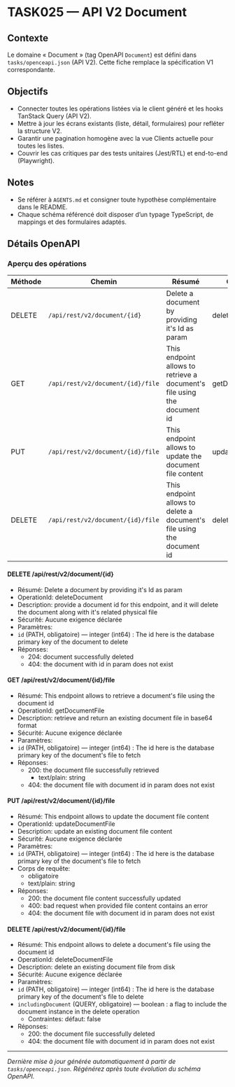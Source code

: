 # TASK025 — API V2 Document

## Contexte
Le domaine « Document » (tag OpenAPI `Document`) est défini dans `tasks/openceapi.json` (API V2). Cette fiche remplace la spécification V1 correspondante.

## Objectifs
- Connecter toutes les opérations listées via le client généré et les hooks TanStack Query (API V2).
- Mettre à jour les écrans existants (liste, détail, formulaires) pour refléter la structure V2.
- Garantir une pagination homogène avec la vue Clients actuelle pour toutes les listes.
- Couvrir les cas critiques par des tests unitaires (Jest/RTL) et end-to-end (Playwright).

## Notes
- Se référer à `AGENTS.md` et consigner toute hypothèse complémentaire dans le README.
- Chaque schéma référencé doit disposer d’un typage TypeScript, de mappings et des formulaires adaptés.

## Détails OpenAPI

### Aperçu des opérations

| Méthode | Chemin | Résumé | OperationId |
| --- | --- | --- | --- |
| DELETE | `/api/rest/v2/document/{id}` | Delete a document by providing it's Id as param | deleteDocument |
| GET | `/api/rest/v2/document/{id}/file` | This endpoint allows to retrieve a document's file using the document id | getDocumentFile |
| PUT | `/api/rest/v2/document/{id}/file` | This endpoint allows to update the document file content | updateDocumentFile |
| DELETE | `/api/rest/v2/document/{id}/file` | This endpoint allows to delete a document's file using the document id | deleteDocumentFile |

#### DELETE /api/rest/v2/document/{id}

- Résumé: Delete a document by providing it's Id as param
- OperationId: deleteDocument
- Description: provide a document id for this endpoint, and it will delete the document along with it's related physical file
- Sécurité: Aucune exigence déclarée
- Paramètres:
- `id` (PATH, obligatoire) — integer (int64) : The id here is the database primary key of the document to delete
- Réponses:
  - 204: document successfully deleted
  - 404: the document with id in param does not exist

#### GET /api/rest/v2/document/{id}/file

- Résumé: This endpoint allows to retrieve a document's file using the document id
- OperationId: getDocumentFile
- Description: retrieve and return an existing document file in base64 format
- Sécurité: Aucune exigence déclarée
- Paramètres:
- `id` (PATH, obligatoire) — integer (int64) : The id here is the database primary key of the document's file to fetch
- Réponses:
  - 200: the document file successfully retrieved
    - text/plain: string
  - 404: the document file with document id in param does not exist

#### PUT /api/rest/v2/document/{id}/file

- Résumé: This endpoint allows to update the document file content
- OperationId: updateDocumentFile
- Description: update an existing document file content
- Sécurité: Aucune exigence déclarée
- Paramètres:
- `id` (PATH, obligatoire) — integer (int64) : The id here is the database primary key of the document's file to fetch
- Corps de requête:
  - obligatoire
  - text/plain: string
- Réponses:
  - 200: the document file content successfully updated
  - 400: bad request when provided file content contains an error
  - 404: the document file with document id in param does not exist

#### DELETE /api/rest/v2/document/{id}/file

- Résumé: This endpoint allows to delete a document's file using the document id
- OperationId: deleteDocumentFile
- Description: delete an existing document file from disk
- Sécurité: Aucune exigence déclarée
- Paramètres:
- `id` (PATH, obligatoire) — integer (int64) : The id here is the database primary key of the document's file to delete
- `includingDocument` (QUERY, obligatoire) — boolean : a flag to include the document instance in the delete operation
  - Contraintes: défaut: false
- Réponses:
  - 200: the document file successfully deleted
  - 404: the document file with document id in param does not exist

---

_Dernière mise à jour générée automatiquement à partir de `tasks/openceapi.json`. Régénérez après toute évolution du schéma OpenAPI._
